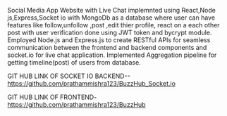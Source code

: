 Social Media App Website with Live Chat implemnted using React,Node js,Express,Socket io with MongoDb as a database where user can have features like follow,unfollow
,post ,edit thier profile, react on a each other post with user verification done using JWT token and bycrypt module.
Employed Node.js and Express.js to create RESTful APIs for seamless communication between the frontend and backend components  and socket.io for live chat application.
Implemented Aggregation pipeline for getting timeline(post) of users from database.

GIT HUB LINK OF SOCKET IO BACKEND--
https://github.com/prathammishra123/BuzzHub_Socket.io

GIT HUB LINK OF FRONTEND-
https://github.com/prathammishra123/BuzzHub



